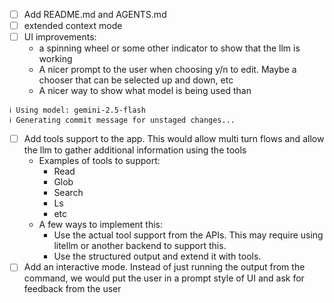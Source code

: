 - [ ] Add README.md and AGENTS.md
- [ ] extended context mode
- [ ] UI improvements:
    - a spinning wheel or some other indicator to show that the llm is working
    - A nicer prompt to the user when choosing y/n to edit. Maybe a chooser that can be selected up and down, etc
    - A nicer way to show what model is being used than
```
ℹ Using model: gemini-2.5-flash
ℹ Generating commit message for unstaged changes...
```

- [ ] Add tools support to the app. This would allow multi turn flows and allow the llm to gather additional information using the tools
    - Examples of tools to support:
        - Read
        - Glob
        - Search
        - Ls
        - etc
    - A few ways to implement this:
        - Use the actual tool support from the APIs. This may require using litellm or another backend to support this.
        - Use the structured output and extend it with tools.
- [ ] Add an interactive mode. Instead of just running the output from the command, we would put the user in a prompt style of UI and ask for feedback from the user
